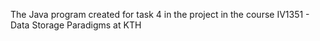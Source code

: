 
The Java program created for task 4 in the project in the course IV1351 - Data Storage Paradigms at KTH